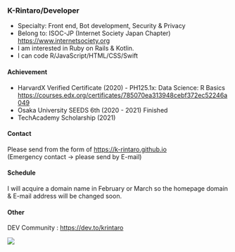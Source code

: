### K-Rintaro/Developer 

- Specialty: Front end, Bot development, Security & Privacy 
- Belong to: ISOC-JP (Internet Society Japan Chapter) https://www.internetsociety.org
- I am interested in Ruby on Rails & Kotlin.
- I can code R/JavaScript/HTML/CSS/Swift

#### Achievement 
- HarvardX Verified Certificate (2020) - PH125.1x: Data Science: R Basics https://courses.edx.org/certificates/785070ea313948cebf372ec52246a049
- Osaka University SEEDS 6th (2020 - 2021) Finished
- TechAcademy Scholarship (2021)

#### Contact
Please send from the form of https://k-rintaro.github.io \
(Emergency contact → please send by E-mail)

#### Schedule
I will acquire a domain name in February or March so the homepage domain & E-mail address will be changed soon.

#### Other 
DEV Community : https://dev.to/krintaro


<img src="https://github-readme-stats.vercel.app/api/top-langs/?username=K-Rintaro&layout=compact">

